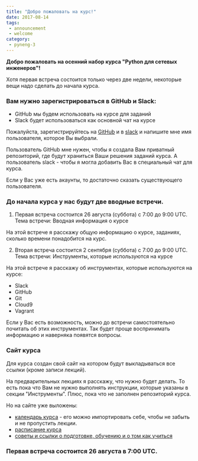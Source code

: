 ```yaml
---
title: "Добро пожаловать на курс!"
date: 2017-08-14
tags:
 - announcement
 - welcome
category:
 - pyneng-3
---
```


__Добро пожаловать на осенний набор курса "Python для сетевых инженеров"!__


Хотя первая встреча состоится только через две недели, некоторые вещи надо сделать до начала курса.

### Вам нужно зарегистрироваться в GitHub и Slack:

* GitHub мы будем использовать на курсе для заданий
* Slack будет использоваться как основной чат на курсе

Пожалуйста, зарегистрируйтесь на [GitHub](https://github.com/) и в [slack](https://pyneng-slack.herokuapp.com/) и напишите мне имя пользователя, которое Вы выбрали.

Пользователь GitHub мне нужен, чтобы я создала Вам приватный репозиторий, где будут храниться Ваши решения заданий курса.
А пользователь slack - чтобы я могла добавить Вас в специальный чат для курса.

Если у Вас уже есть акаунты, то достаточно сказать существующего пользователя.

### До начала курса у нас будут две вводные встречи.

1. Первая встреча состоится 26 августа (суббота) с 7:00 до 9:00 UTC. Тема встречи: Вводная информация о курсе

На этой встрече я расскажу общую информацию о курсе, заданиях, сколько времени понадобится на курс.

2. Вторая встреча состоится 2 сентября (суббота) с 7:00 до 9:00 UTC. Тема встречи: Инструменты, которые используются на курсе

На этой встрече я расскажу об инструментах, которые используются на курсе:
* Slack
* GitHub
* Git
* Cloud9
* Vagrant

Если у Вас есть возможность, можно до встречи самостоятельно почитать об этих инструментах. Так будет проще воспринимать информацию и наверняка появятся вопросы.

### Сайт курса

Для курса создан свой сайт на котором будут выкладываться все ссылки (кроме записи лекций).

На предварительных лекциях я расскажу, что нужно будет делать. То есть пока что Вам не нужно выполнять инструкции, которые указаны в секции "Инструменты". Плюс, пока что не заполнен репозиторий курса.

Но на сайте уже выложены:
* [календарь курса](https://pyneng.github.io/calendar/) - его можно импортировать себе, чтобы не забыть и не пропустить лекции.
* [расписание курса](https://pyneng.github.io/course/)
* [советы и ссылки о подготовке, обучению и о том как учиться](https://pyneng.github.io/docs/learning/)


### Первая встреча состоится 26 августа в 7:00 UTC.

